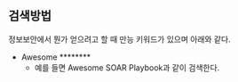 
## 검색방법
정보보안에서 뭔가 얻으려고 할 때 만능 키워드가 있으며 아래와 같다.

- Awesome ********
    - 예를 들면 Awesome SOAR Playbook과 같이 검색한다.
